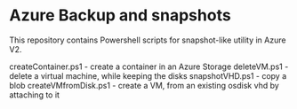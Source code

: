 # Azure Backup and snapshots

This repository contains Powershell scripts for snapshot-like utility in Azure V2.

createContainer.ps1 - create a container in an Azure Storage
deleteVM.ps1 - delete a virtual machine, while keeping the disks
snapshotVHD.ps1 - copy a blob
createVMfromDisk.ps1 - create a VM, from an existing osdisk vhd by attaching to it 

